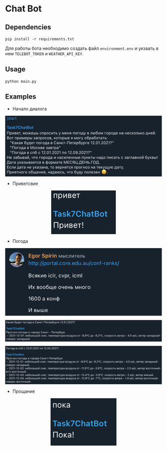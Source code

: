 # Chat Bot

## Dependencies

```
pip install -r requirements.txt
```

Для работы бота необходимо создать файл `environment.env` 
и укзаать в нем `TELEBOT_TOKEN` и `WEATHER_API_KEY`.

## Usage

```
python main.py
```

## Examples
- Начало диалога

<p align="center">
<img align="middle" src="./images/start.png" />
</p>

- Приветсвие

<p align="center">
<img align="middle" src="./images/hi.png" />
</p>

- Погода

<p align="center">
<img align="middle" src="./images/w1.png" />
</p>

<p align="center">
<img align="middle" src="./images/w2.png" />
</p>

<p align="center">
<img align="middle" src="./images/w3.png" />
</p>

- Прощание

<p align="center">
<img align="middle" src="./images/bye.png" />
</p>